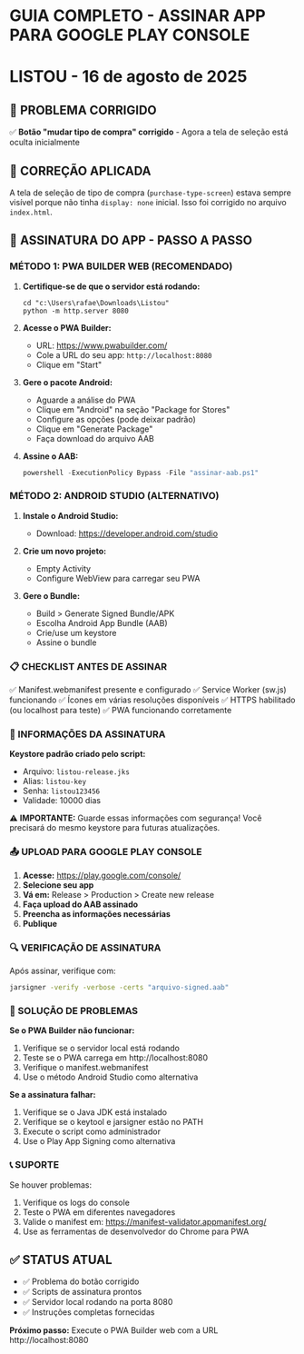 # GUIA COMPLETO - ASSINAR APP PARA GOOGLE PLAY CONSOLE
# LISTOU - 16 de agosto de 2025

## 🎯 PROBLEMA CORRIGIDO
✅ **Botão "mudar tipo de compra" corrigido** - Agora a tela de seleção está oculta inicialmente

## 🔧 CORREÇÃO APLICADA
A tela de seleção de tipo de compra (`purchase-type-screen`) estava sempre visível porque não tinha `display: none` inicial. Isso foi corrigido no arquivo `index.html`.

## 📱 ASSINATURA DO APP - PASSO A PASSO

### MÉTODO 1: PWA BUILDER WEB (RECOMENDADO)

1. **Certifique-se de que o servidor está rodando:**
   ```
   cd "c:\Users\rafae\Downloads\Listou"
   python -m http.server 8080
   ```

2. **Acesse o PWA Builder:**
   - URL: https://www.pwabuilder.com/
   - Cole a URL do seu app: `http://localhost:8080`
   - Clique em "Start"

3. **Gere o pacote Android:**
   - Aguarde a análise do PWA
   - Clique em "Android" na seção "Package for Stores"
   - Configure as opções (pode deixar padrão)
   - Clique em "Generate Package"
   - Faça download do arquivo AAB

4. **Assine o AAB:**
   ```powershell
   powershell -ExecutionPolicy Bypass -File "assinar-aab.ps1"
   ```

### MÉTODO 2: ANDROID STUDIO (ALTERNATIVO)

1. **Instale o Android Studio:**
   - Download: https://developer.android.com/studio

2. **Crie um novo projeto:**
   - Empty Activity
   - Configure WebView para carregar seu PWA

3. **Gere o Bundle:**
   - Build > Generate Signed Bundle/APK
   - Escolha Android App Bundle (AAB)
   - Crie/use um keystore
   - Assine o bundle

### 📋 CHECKLIST ANTES DE ASSINAR

✅ Manifest.webmanifest presente e configurado
✅ Service Worker (sw.js) funcionando
✅ Ícones em várias resoluções disponíveis
✅ HTTPS habilitado (ou localhost para teste)
✅ PWA funcionando corretamente

### 🔐 INFORMAÇÕES DA ASSINATURA

**Keystore padrão criado pelo script:**
- Arquivo: `listou-release.jks`
- Alias: `listou-key`
- Senha: `listou123456`
- Validade: 10000 dias

⚠️ **IMPORTANTE:** Guarde essas informações com segurança! Você precisará do mesmo keystore para futuras atualizações.

### 📤 UPLOAD PARA GOOGLE PLAY CONSOLE

1. **Acesse:** https://play.google.com/console/
2. **Selecione seu app**
3. **Vá em:** Release > Production > Create new release
4. **Faça upload do AAB assinado**
5. **Preencha as informações necessárias**
6. **Publique**

### 🔍 VERIFICAÇÃO DE ASSINATURA

Após assinar, verifique com:
```bash
jarsigner -verify -verbose -certs "arquivo-signed.aab"
```

### 🚨 SOLUÇÃO DE PROBLEMAS

**Se o PWA Builder não funcionar:**
1. Verifique se o servidor local está rodando
2. Teste se o PWA carrega em http://localhost:8080
3. Verifique o manifest.webmanifest
4. Use o método Android Studio como alternativa

**Se a assinatura falhar:**
1. Verifique se o Java JDK está instalado
2. Verifique se o keytool e jarsigner estão no PATH
3. Execute o script como administrador
4. Use o Play App Signing como alternativa

### 📞 SUPORTE

Se houver problemas:
1. Verifique os logs do console
2. Teste o PWA em diferentes navegadores
3. Valide o manifest em: https://manifest-validator.appmanifest.org/
4. Use as ferramentas de desenvolvedor do Chrome para PWA

## ✅ STATUS ATUAL
- ✅ Problema do botão corrigido
- ✅ Scripts de assinatura prontos
- ✅ Servidor local rodando na porta 8080
- ✅ Instruções completas fornecidas

**Próximo passo:** Execute o PWA Builder web com a URL http://localhost:8080

